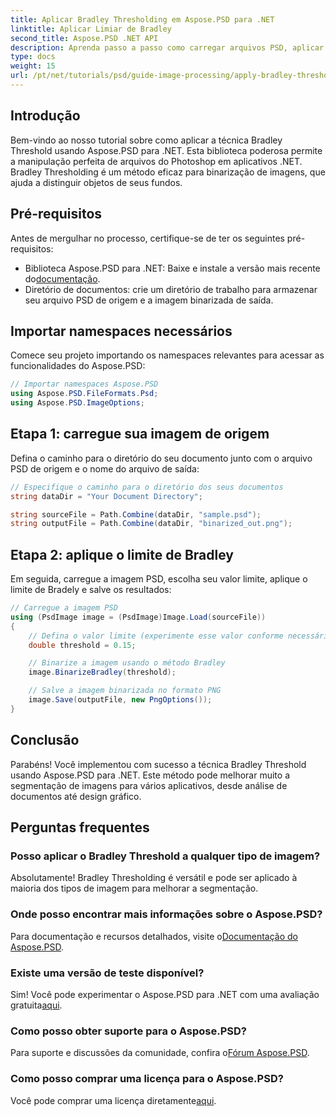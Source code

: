 ```yaml
---
title: Aplicar Bradley Thresholding em Aspose.PSD para .NET
linktitle: Aplicar Limiar de Bradley
second_title: Aspose.PSD .NET API
description: Aprenda passo a passo como carregar arquivos PSD, aplicar técnicas de limiarização e salvar seus resultados em vários formatos, aprimorando suas tarefas de segmentação de imagens para diversas aplicações.
type: docs
weight: 15
url: /pt/net/tutorials/psd/guide-image-processing/apply-bradley-thresholding/
---
```

## Introdução

Bem-vindo ao nosso tutorial sobre como aplicar a técnica Bradley Threshold usando Aspose.PSD para .NET. Esta biblioteca poderosa permite a manipulação perfeita de arquivos do Photoshop em aplicativos .NET. Bradley Thresholding é um método eficaz para binarização de imagens, que ajuda a distinguir objetos de seus fundos.

## Pré-requisitos

Antes de mergulhar no processo, certifique-se de ter os seguintes pré-requisitos:

-  Biblioteca Aspose.PSD para .NET: Baixe e instale a versão mais recente do[documentação](https://reference.aspose.com/psd/net/).
- Diretório de documentos: crie um diretório de trabalho para armazenar seu arquivo PSD de origem e a imagem binarizada de saída.

## Importar namespaces necessários

Comece seu projeto importando os namespaces relevantes para acessar as funcionalidades do Aspose.PSD:

```csharp
// Importar namespaces Aspose.PSD
using Aspose.PSD.FileFormats.Psd;
using Aspose.PSD.ImageOptions;
```

## Etapa 1: carregue sua imagem de origem

Defina o caminho para o diretório do seu documento junto com o arquivo PSD de origem e o nome do arquivo de saída:

```csharp
// Especifique o caminho para o diretório dos seus documentos
string dataDir = "Your Document Directory";

string sourceFile = Path.Combine(dataDir, "sample.psd");
string outputFile = Path.Combine(dataDir, "binarized_out.png");
```

## Etapa 2: aplique o limite de Bradley

Em seguida, carregue a imagem PSD, escolha seu valor limite, aplique o limite de Bradely e salve os resultados:

```csharp
// Carregue a imagem PSD
using (PsdImage image = (PsdImage)Image.Load(sourceFile))
{
    // Defina o valor limite (experimente esse valor conforme necessário)
    double threshold = 0.15;

    // Binarize a imagem usando o método Bradley
    image.BinarizeBradley(threshold);

    // Salve a imagem binarizada no formato PNG
    image.Save(outputFile, new PngOptions());
}
```

## Conclusão

Parabéns! Você implementou com sucesso a técnica Bradley Threshold usando Aspose.PSD para .NET. Este método pode melhorar muito a segmentação de imagens para vários aplicativos, desde análise de documentos até design gráfico.

## Perguntas frequentes

### Posso aplicar o Bradley Threshold a qualquer tipo de imagem?

Absolutamente! Bradley Thresholding é versátil e pode ser aplicado à maioria dos tipos de imagem para melhorar a segmentação.

### Onde posso encontrar mais informações sobre o Aspose.PSD?

 Para documentação e recursos detalhados, visite o[Documentação do Aspose.PSD](https://reference.aspose.com/psd/net/).

### Existe uma versão de teste disponível?

Sim! Você pode experimentar o Aspose.PSD para .NET com uma avaliação gratuita[aqui](https://releases.aspose.com/).

### Como posso obter suporte para o Aspose.PSD?

 Para suporte e discussões da comunidade, confira o[Fórum Aspose.PSD](https://forum.aspose.com/c/psd/34).

### Como posso comprar uma licença para o Aspose.PSD?

 Você pode comprar uma licença diretamente[aqui](https://purchase.conholdate.com/buy).
